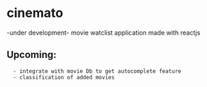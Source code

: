 # cinemato

-under development-
movie watclist application made with reactjs

## Upcoming:
      - integrate with movie Db to get autocomplete feature
      - classification of added movies

